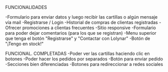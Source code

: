 FUNCIONALIDADES

-Formulario para enviar datos y luego recibir las cartillas o algún mensaje vía mail
-Registrarse / Login
-Historial de compras de clientas registradas
-Ofrecer promociones a clientas frecuentes
-Sitio responsive
-Formulario para poder dejar comentarios (para los que se registran)
-Menu superior que tenga el botón "Registrarse" y "Contactar con Lolynar"
-Botón de "¡Tengo en stock!"

FUNCIONAL. COMPLETADAS
-Poder ver las cartillas haciendo clic en botones
-Poder hacer los pedidos por separados
-Botón para enviar pedido
-Secciones bien diferenciadas
-Botones para redireccionar a redes sociales